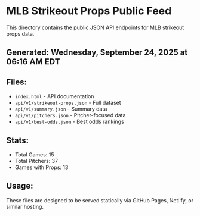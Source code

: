 # MLB Strikeout Props Public Feed

This directory contains the public JSON API endpoints for MLB strikeout props data.

## Generated: Wednesday, September 24, 2025 at 06:16 AM EDT

## Files:
- `index.html` - API documentation
- `api/v1/strikeout-props.json` - Full dataset
- `api/v1/summary.json` - Summary data
- `api/v1/pitchers.json` - Pitcher-focused data  
- `api/v1/best-odds.json` - Best odds rankings

## Stats:
- Total Games: 15
- Total Pitchers: 37
- Games with Props: 13

## Usage:
These files are designed to be served statically via GitHub Pages, Netlify, or similar hosting.
